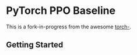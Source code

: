 # PyTorch PPO Baseline

This is a fork-in-progress from the awesome [torch-]().

## Getting Started

